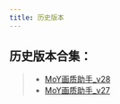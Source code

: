 ```yaml
---
title: 历史版本
---
```


## 历史版本合集：

>   - [MoY画质助手_v28](https://gitee.com/qianlong323/qianlong323/raw/gh-pages/MoY%E7%94%BB%E8%B4%A8%E5%8A%A9%E6%89%8B_v28.apk)
>   - [MoY画质助手_v27](https://gitee.com/qianlong323/qianlong323/raw/gh-pages/MoY%E7%94%BB%E8%B4%A8%E5%8A%A9%E6%89%8B_v27.apk)